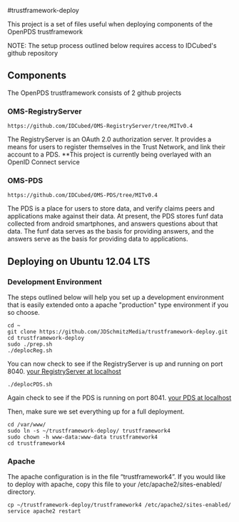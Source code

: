 #trustframework-deploy 

This project is a set of files useful when deploying components of the OpenPDS trustframework

NOTE: The setup process outlined below requires access to IDCubed's github repository



## Components
The OpenPDS trustframework consists of 2 github projects

### OMS-RegistryServer 
	https://github.com/IDCubed/OMS-RegistryServer/tree/MITv0.4
The RegistryServer is an OAuth 2.0 authorization server.  It provides a means for users to register themselves in the Trust Network, and link their account to a PDS.  **This project is currently being overlayed with an OpenID Connect service
  
### OMS-PDS 
	https://github.com/IDCubed/OMS-PDS/tree/MITv0.4
The PDS is a place for users to store data, and verify claims peers and applications make against their data.  At present, the PDS stores funf data collected from android smartphones, and answers questions about that data.  The funf data serves as the basis for providing answers, and the answers serve as the basis for providing data to applications.


## Deploying on Ubuntu 12.04 LTS

### Development Environment

The steps outlined below will help you set up a development environment that is easily extended onto a apache "production" type environment if you so choose.

	cd ~
	git clone https://github.com/JDSchmitzMedia/trustframework-deploy.git
	cd trustframework-deploy
	sudo ./prep.sh
	./deplocReg.sh
	
You can now check to see if the RegistryServer is up and running on port 8040.  [your RegistryServer at localhost](localhost:8040)
	
	./deplocPDS.sh
	
Again check to see if the PDS is running on port 8041.  [your PDS at localhost](localhost:8041/home)

Then, make sure we set everything up for a full deployment.

	cd /var/www/
	sudo ln -s ~/trustframework-deploy/ trustframework4
	sudo chown -h www-data:www-data trustframework4
	cd trustframework4


### Apache

The apache configuration is in the file “trustframework4”.  If you would like to deploy with apache, copy this file to your /etc/apache2/sites-enabled/ directory.

	cp ~/trustframework-deploy/trustframework4 /etc/apache2/sites-enabled/
	service apache2 restart
